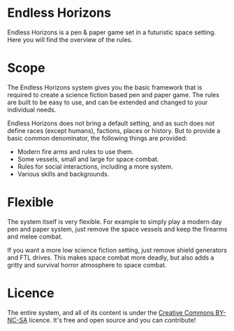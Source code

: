# Endless Horizons

Endless Horizons is a pen & paper game set in a futuristic space setting. Here
you will find the overview of the rules.

# Scope

The Endless Horizons system gives you the basic framework that is required to
create a science fiction based pen and paper game. The rules are built to be
easy to use, and can be extended and changed to your individual needs.

Endless Horizons does not bring a default setting, and as such does not define
races (except humans), factions, places or history. But to provide a basic
common denominator, the following things are provided:

- Modern fire arms and rules to use them.
- Some vessels, small and large for space combat.
- Rules for social interactions, including a more system.
- Various skills and backgrounds.

# Flexible

The system itself is very flexible. For example to simply play a modern day
pen and paper system, just remove the space vessels and keep the firearms and
melee combat.

If you want a more low science fiction setting, just remove shield
generators and FTL drives. This makes space combat more deadly, but also adds
a gritty and survival horror atmosphere to space combat.

# Licence

The entire system, and all of its content is under the
[Creative Commons BY-NC-SA](http://creativecommons.org/licenses/by-nc-sa/4.0/)
licence. It's free and open source and you can contribute!
